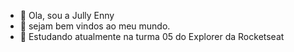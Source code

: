 - 👋 Ola, sou a Jully Enny
- 👀 sejam bem vindos ao meu mundo.
- 🌱 Estudando atualmente na turma 05 do Explorer da Rocketseat


<!---
jullyenny/jullyenny is a ✨ special ✨ repository because its `README.md` (this file) appears on your GitHub profile.
You can click the Preview link to take a look at your changes.
--->
